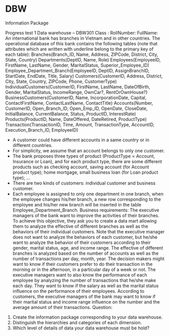 # DBW
Information Package

Progress test 1 
Data warehouse – DBW301
Class :                                 RollNumber:                                               FullName:
An international bank has branches in Vietnam and in other countries. The operational database of this bank contains the following tables (note that attributes which are written with underline belong to the primary key of each table):
Branches(Branch_ID, Name, Address, ZIPCode, District, City, State, Country)
Departments(DeptID, Name, Role)
Employees(EmployeeID, FirstName, LastName, Gender, MaritalStatus, Superior_Employee_ID)
Employee_Department_Branch(EmployeeID, DeptID, AssignBranchID, StartDate, EndDate, Title, Salary)
Customers(CustomerID, Address, District, City, State, Country, ZIPCode, Phone, CustomerType)
IndividualCustomers(CustomerID, FirstName, LastName, DateOfBirth, Gender, MaritalStatus, IncomeRange, OwnCar?, RentOrOwnHouse?)
BusinessCustomers(CustomerID, Name, IncorporationDate, Capital, ContactFirstName, ContactLastName, ContactTitle)
Accounts(Number, CustomerID, Open_Branch_ID, Open_Emp_ID, OpenDate, CloseDate, InitialBalance, CurrentBalance, Status, ProductID, InterestRate)
Products(ProductID, Name, DateOffered, DateRetired, ProductType)
Transaction(TransactionID, Time, Amount, TransactionType, AccountID, Execution_Branch_ID, EmployeeID)

-	A customer could have different accounts in a same country or in different countries. 
-	For simplicity, we assume that an account belongs to only one customer. 
-	The bank proposes three types of product (ProductType = Account, Insurance or Loan), and for each product type, there are some different products such as checking account, saving account (for Account product type); home mortgage, small business loan (for Loan product type); … 
-	There are two kinds of customers: individual customer and business customer. 
-	Each employee is assigned to only one department in one branch, when the employee changes his/her branch, a new row corresponding to the employee and his/her new branch will be inserted in the table Employee_Department_Branch.
Business requirements:
The executive managers of the bank want to improve the activities of their branches. To achieve this objective, they ask you to create a data mart allowing them to analyze the effective of different branches as well as the behaviors of their individual customers. Note that the executive manager does not want to analyze the behaviors of each customer, but he/she want to analyze the behavior of their customers according to their gender, marital status, age, and income range.
The effective of different branches is analyzed based on the number of accounts as well as the number of transactions per day, month, year. The decision makers might want to know if their customers prefer to do their transaction in the morning or in the afternoon, in a particular day of a week or not.
The executive managers want to also know the performance of each employee by analyzing the number of transactions that he/she make each day. They want to know if the salary as well as the marital status influence on the performance of their employees.
According to customers, the executive managers of the bank may want to know if their marital status and income range influence on the number and the average amount of their transactions.
Question:
1.	Create the information package corresponding to your data warehouse.
2.	Distinguish the hierarchies and categories of each dimension.
3.	Which level of details of data your data warehouse must be hold?

